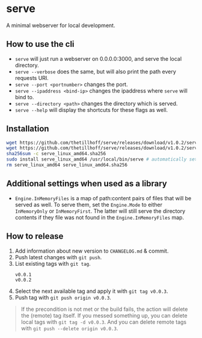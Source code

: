 # serve

A minimal webserver for local development.

## How to use the cli

- `serve` will just run a webserver on 0.0.0.0:3000, and serve the local directory.
- `serve --verbose` does the same, but will also print the path every requests URI.
- `serve --port <portnumber>` changes the port.
- `serve --ipaddress <bind-ip>` changes the ipaddress where `serve` will bind to.
- `serve --directory <path>` changes the directory which is served.
- `serve --help` will display the shortcuts for these flags as well.

## Installation

```sh
wget https://github.com/thetillhoff/serve/releases/download/v1.0.2/serve_linux_amd64
wget https://github.com/thetillhoff/serve/releases/download/v1.0.2/serve_linux_amd64.sha256
sha256sum -c serve_linux_amd64.sha256
sudo install serve_linux_amd64 /usr/local/bin/serve # automatically sets rwxr-xr-x permissions
rm serve_linux_amd64 serve_linux_amd64.sha256
```

## Additional settings when used as a library

- `Engine.InMemoryFiles` is a map of path:content pairs of files that will be served as well. To serve them, set the `Engine.Mode` to either `InMemoryOnly` or `InMemoryFirst`. The latter will still serve the directory contents if they file was not found in the `Engine.InMemoryFiles` map.

## How to release

1. Add information about new version to `CHANGELOG.md` & commit.
2. Push latest changes with `git push`.
3. List existing tags with `git tag`.
   ```
   v0.0.1
   v0.0.2
   ```
4. Select the next available tag and apply it with `git tag v0.0.3`.
5. Push tag with `git push origin v0.0.3`.

> If the precondition is not met or the build fails, the action will delete the (remote) tag itself.
> If you messed something up, you can delete local tags with `git tag -d v0.0.3`.
> And you can delete remote tags with `git push --delete origin v0.0.3`.
